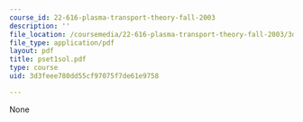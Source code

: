 ```yaml
---
course_id: 22-616-plasma-transport-theory-fall-2003
description: ''
file_location: /coursemedia/22-616-plasma-transport-theory-fall-2003/3d3feee780dd55cf97075f7de61e9758_pset1sol.pdf
file_type: application/pdf
layout: pdf
title: pset1sol.pdf
type: course
uid: 3d3feee780dd55cf97075f7de61e9758

---
```

None